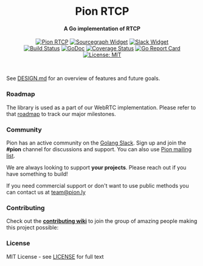 <h1 align="center">
  <br>
  Pion RTCP
  <br>
</h1>
<h4 align="center">A Go implementation of RTCP</h4>
<p align="center">
  <a href="https://pion.ly"><img src="https://img.shields.io/badge/pion-rtcp-gray.svg?longCache=true&colorB=brightgreen" alt="Pion RTCP"></a>
  <a href="https://sourcegraph.com/github.com/pion/rtcp?badge"><img src="https://sourcegraph.com/github.com/pion/rtcp/-/badge.svg" alt="Sourcegraph Widget"></a>
  <a href="https://pion.ly/slack"><img src="https://img.shields.io/badge/join-us%20on%20slack-gray.svg?longCache=true&logo=slack&colorB=brightgreen" alt="Slack Widget"></a>
  <br>
  <a href="https://travis-ci.org/pion/rtcp"><img src="https://travis-ci.org/pion/rtcp.svg?branch=master" alt="Build Status"></a>
  <a href="https://pkg.go.dev/github.com/pion/rtcp"><img src="https://godoc.org/github.com/pion/rtcp?status.svg" alt="GoDoc"></a>
  <a href="https://codecov.io/gh/pion/rtcp"><img src="https://codecov.io/gh/pion/rtcp/branch/master/graph/badge.svg" alt="Coverage Status"></a>
  <a href="https://goreportcard.com/report/github.com/pion/rtcp"><img src="https://goreportcard.com/badge/github.com/pion/rtcp" alt="Go Report Card"></a>
  <a href="LICENSE"><img src="https://img.shields.io/badge/License-MIT-yellow.svg" alt="License: MIT"></a>
</p>
<br>

See [DESIGN.md](DESIGN.md) for an overview of features and future goals.

### Roadmap

The library is used as a part of our WebRTC implementation. Please refer to that [roadmap](https://github.com/pion/webrtc/issues/9) to track our major milestones.

### Community

Pion has an active community on the [Golang Slack](https://invite.slack.golangbridge.org/). Sign up and join the **#pion** channel for discussions and support. You can also use [Pion mailing list](https://groups.google.com/forum/#!forum/pion).

We are always looking to support **your projects**. Please reach out if you have something to build!

If you need commercial support or don't want to use public methods you can contact us at [team@pion.ly](mailto:team@pion.ly)

### Contributing

Check out the **[contributing wiki](https://github.com/pion/webrtc/wiki/Contributing)** to join the group of amazing people making this project possible:

### License

MIT License - see [LICENSE](LICENSE) for full text
